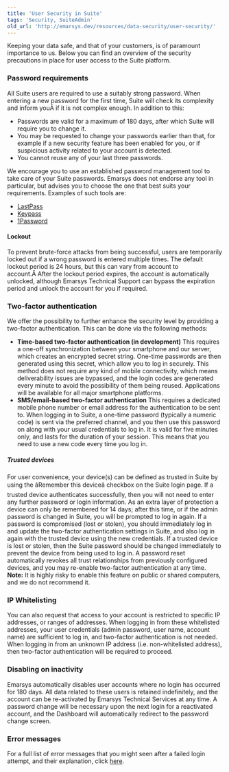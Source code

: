 ```yaml
---
title: 'User Security in Suite'
tags: 'Security, SuiteAdmin'
old_url: 'http://emarsys.dev/resources/data-security/user-security/'
---
```


Keeping your data safe, and that of your customers, is of paramount importance to us. Below you can find an overview of the security precautions in place for user access to the Suite platform.

### Password requirements

 All Suite users are required to use a suitably strong password. When entering a new password for the first time, Suite will check its complexity and inform youÂ if it is not complex enough. In addition to this:

- Passwords are valid for a maximum of 180 days, after which Suite will require you to change it.
- You may be requested to change your passwords earlier than that, for example if a new security feature has been enabled for you, or if suspicious activity related to your account is detected.
- You cannot reuse any of your last three passwords.

 We encourage you to use an established password management tool to take care of your Suite passwords. Emarsys does not endorse any tool in particular, but advises you to choose the one that best suits your requirements. Examples of such tools are:

- [LastPass](http://lastpass.com/)
- [Keypass](http://keepass.info/)
- [1Password](http://1password.com/)

#### Lockout

 To prevent brute-force attacks from being successful, users are temporarily locked out if a wrong password is entered multiple times. The default lockout period is 24 hours, but this can vary from account to account.Â After the lockout period expires, the account is automatically unlocked, although Emarsys Technical Support can bypass the expiration period and unlock the account for you if required.

### Two-factor authentication

 We offer the possibility to further enhance the security level by providing a two-factor authentication. This can be done via the following methods:

- **Time-based two-factor authentication (in development)** This requires a one-off synchronization between your smartphone and our server, which creates an encrypted secret string. One-time passwords are then generated using this secret, which allow you to log in securely. This method does not require any kind of mobile connectivity, which means deliverability issues are bypassed, and the login codes are generated every minute to avoid the possibility of them being reused. Applications will be available for all major smartphone platforms.
- **SMS/email-based two-factor authentication** This requires a dedicated mobile phone number or email address for the authentication to be sent to. When logging in to Suite, a one-time password (typically a numeric code) is sent via the preferred channel, and you then use this password on along with your usual credentials to log in. It is valid for five minutes only, and lasts for the duration of your session. This means that you need to use a new code every time you log in.

##### Trusted devices

 For user convenience, your device(s) can be defined as trusted in Suite by using the â&#128;&#156;Remember this deviceâ&#128;&#157; checkbox on the Suite login page. If a trusted device authenticates successfully, then you will not need to enter any further password or login information. As an extra layer of protection a device can only be remembered for 14 days; after this time, or if the admin password is changed in Suite, you will be prompted to log in again. If a password is compromised (lost or stolen), you should immediately log in and update the two-factor authentication settings in Suite, and also log in again with the trusted device using the new credentials. If a trusted device is lost or stolen, then the Suite password should be changed immediately to prevent the device from being used to log in. A password reset automatically revokes all trust relationships from previously configured devices, and you may re-enable two-factor authentication at any time. **Note:** It is highly risky to enable this feature on public or shared computers, and we do not recommend it.

### IP Whitelisting

 You can also request that access to your account is restricted to specific IP addresses, or ranges of addresses. When logging in from these whitelisted addresses, your user credentials (admin password, user name, account name) are sufficient to log in, and two-factor authentication is not needed. When logging in from an unknown IP address (i.e. non-whitelisted address), then two-factor authentication will be required to proceed.

### Disabling on inactivity

 Emarsys automatically disables user accounts where no login has occurred for 180 days. All data related to these users is retained indefinitely, and the account can be re-activated by Emarsys Technical Services at any time. A password change will be necessary upon the next login for a reactivated account, and the Dashboard will automatically redirect to the password change screen.

### Error messages

 For a full list of error messages that you might seen after a failed login attempt, and their explanation, click [here](/Resources/login-faq.md "Failed Login â&#128;&#147; FAQ").
